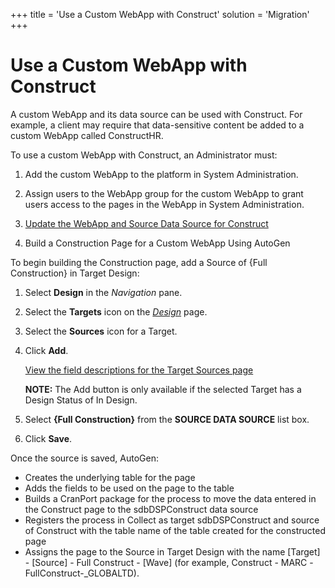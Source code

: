 +++
title = 'Use a Custom WebApp with Construct'
solution = 'Migration'
+++

# Use a Custom WebApp with Construct

A custom WebApp and its data source can be used with Construct. For
example, a client may require that data-sensitive content be added to a
custom WebApp called ConstructHR.

To use a custom WebApp with Construct, an Administrator must:

1.  Add the custom WebApp to the platform in System Administration.

2.  Assign users to the WebApp group for the custom WebApp to grant
    users access to the pages in the WebApp in System Administration.

3.  [Update the WebApp and Source Data Source for
    Construct](../../Console/Use_Cases/Update_Construct_WebApp_and_Data_Source.htm)

4.  Build a Construction Page for a Custom WebApp Using AutoGen

To begin building the Construction page, add a Source of {Full
Construction} in Target Design:

1.  Select <span style="font-weight: bold;">Design</span> in the
    <span style="font-style: italic;">Navigation</span> pane.

2.  Select the <span style="font-weight: bold;">Targets</span> icon on
    the *[Design](../../Design/Page_Desc/Design.htm)* page.

3.  Select the <span style="font-weight: bold;">Sources</span> icon for
    a Target.

4.  Click <span style="font-weight: bold;">Add</span>.
    
    [View the field descriptions for the Target Sources
    page](../../Design/Page_Desc/Target_Sources_H_Design.htm)
    
    **NOTE:** The Add button is only available if the selected Target
    has a Design Status of In Design.

5.  Select <span style="font-weight: bold;">{Full Construction}</span>
    from the <span style="font-weight: bold;">SOURCE DATA SOURCE</span>
    list box.

6.  Click <span style="font-weight: bold;">Save</span>.

Once the source is saved, AutoGen:

  - Creates the underlying table for the page
  - Adds the fields to be used on the page to the table
  - Builds a CranPort package for the process to move the data entered
    in the Construct page to the sdbDSPConstruct data source
  - Registers the process in Collect as target sdbDSPConstruct and
    source of Construct with the table name of the table created for the
    constructed page
  - Assigns the page to the Source in Target Design with the name
    \[Target\] - \[Source\] - Full Construct - \[Wave\] (for example,
    Construct - MARC -FullConstruct-\_GLOBALTD).

